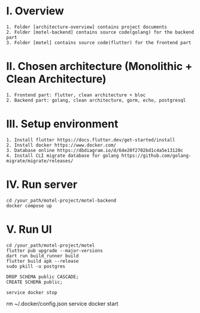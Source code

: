 # I. Overview
    1. Folder [architecture-overview] contains project documents
    2. Folder [motel-backend] contains source code(golang) for the backend part
    3. Folder [motel] contains source code(flutter) for the frontend part

# II. Chosen architecture (Monolithic + Clean Architecture)
    1. Frontend part: flutter, clean architecture + bloc
    2. Backend part: golang, clean architecture, gorm, echo, postgresql

# III. Setup environment
    1. Install flutter https://docs.flutter.dev/get-started/install 
    2. Install docker https://www.docker.com/
    3. Database online https://dbdiagram.io/d/64e20f2702bd1c4a5e13120c
    4. Install CLI migrate database for golang https://github.com/golang-migrate/migrate/releases/

# IV. Run server
    cd /your_path/motel-project/motel-backend
    docker compose up
# V. Run UI
    cd /your_path/motel-project/motel
    flutter pub upgrade --major-versions
    dart run build_runner build
    flutter build apk --release
    sudo pkill -u postgres
    
    DROP SCHEMA public CASCADE;
    CREATE SCHEMA public;

    service docker stop
rm ~/.docker/config.json
service docker start